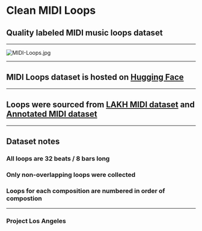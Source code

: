 # Clean MIDI Loops
## Quality labeled MIDI music loops dataset

***

![MIDI-Loops.jpg](https://cdn-uploads.huggingface.co/production/uploads/5f57ea2d3f32f12a3c0692e6/pi6LCukK87TJudjhD7Qtz.jpeg)

***

## MIDI Loops dataset is hosted on [Hugging Face](https://huggingface.co/datasets/asigalov61/MIDI-Loops)

***

## Loops were sourced from [LAKH MIDI dataset](https://colinraffel.com/projects/lmd/) and [Annotated MIDI dataset](https://huggingface.co/datasets/asigalov61/Annotated-MIDI-Dataset)

***

## Dataset notes

### All loops are 32 beats / 8 bars long
### Only non-overlapping loops were collected
### Loops for each composition are numbered in order of compostion

***

### Project Los Angeles
